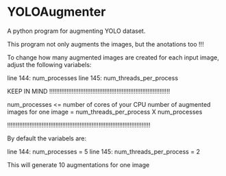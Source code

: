 # YOLOAugmenter
A python program for augmenting YOLO dataset.

This program not only augments the images, but the anotations too !!!

To change how many augmented images are created for each input image, adjust the following variabels:

line 144: num_processes
line 145: num_threads_per_process

KEEP IN MIND !!!!!!!!!!!!!!!!!!!!!!!!!!!!!!!!!!!!!!!!!!!!!!!!!!!!!!!!!!!!!!!!!!!!!!

num_processes <= number of cores of your CPU
number of augmented images for one image = num_threads_per_process X num_processes

!!!!!!!!!!!!!!!!!!!!!!!!!!!!!!!!!!!!!!!!!!!!!!!!!!!!!!!!!!!!!!!!!!!!!!!!!!!!!!!!!!!

By default the variabels are:

line 144: num_processes = 5
line 145: num_threads_per_process = 2

This will generate 10 augmentations for one image
